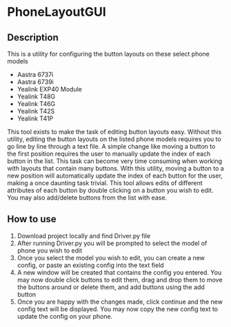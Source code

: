 # PhoneLayoutGUI
## Description
This is a utility for configuring the button layouts on these select phone models
  + Aastra 6737i
  + Aastra 6739i
  + Yealink EXP40 Module
  + Yealink T48G
  + Yealink T46G
  + Yealink T42S
  + Yealink T41P

This tool exists to make the task of editing button layouts easy. Without this utility, editing the button layouts on the listed phone models requires you to go line by line through a text file. A simple change like moving a button to the first position requires the user to manually update the index of each button in the list. This task can become very time consuming when working with layouts that contain many buttons. With this utility, moving a button to a new position will automatically update the index of each button for the user, making a once daunting task trivial. This tool allows edits of different attributes of each button by double clicking on a button you wish to edit. You may also add/delete buttons from the list with ease.

## How to use
1. Download project locally and find Driver.py file
2. After running Driver.py you will be prompted to select the model of phone you wish to edit
3. Once you select the model you wish to edit, you can create a new config, or paste an existing config into the text field
4. A new window will be created that contains the config you entered. You may now double click buttons to edit them, drag and drop them to move the buttons around or delete them, and add buttons using the add button
5. Once you are happy with the changes made, click continue and the new config text will be displayed. You may now copy the new config text to update the config on your phone. 

